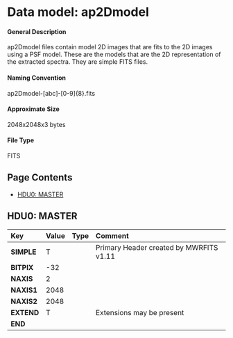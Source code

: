 
# Data model: ap2Dmodel



#### General Description
ap2Dmodel files contain model 2D images that are fits to the 2D images using
a PSF model. These are the models that are the 2D representation of the
extracted spectra. They are simple FITS files.


#### Naming Convention
ap2Dmodel-[abc]-[0-9]{8}\.fits


#### Approximate Size
2048x2048x3 bytes


#### File Type
FITS


## Page Contents
* [HDU0: MASTER](#hdu0-master)

## HDU0: MASTER



| **Key** | **Value** | **Type** | **Comment** |
| :--- | :----- | :---- | :------- |
| **SIMPLE** |                     T | 		 | Primary Header created by MWRFITS v1.11 | 
| **BITPIX** |                   -32 | 		 | 		 | 
| **NAXIS** |                     2 | 		 | 		 | 
| **NAXIS1** |                  2048 | 		 | 		 | 
| **NAXIS2** |                  2048 | 		 | 		 | 
| **EXTEND** |                     T | 		 | Extensions may be present | 
| **END** | 		 | 		 | 		 | 


